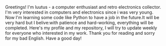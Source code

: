 Greetings! I'm luutus - a computer enthusiast and retro electronics collector.
I'm very interested in computers and electronics since i was very young.
Now I'm learning some code like Python to have a job in the future.It will be very hard but I belive:with patience and hard-working, everything will be completed.
Here's my profile and my repository, I will try to update weekly for everyone who interested in my work.
Thank you for reading and sorry for my bad English.
Have a good day!
